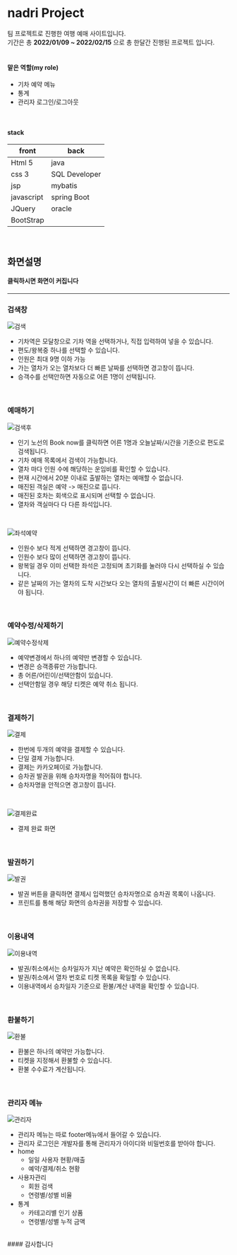 # nadri Project

팀 프로젝트로 진행한 여행 예매 사이트입니다.   
기간은 총 **2022/01/09 ~ 2022/02/15** 으로 총 한달간 진행된 프로젝트 입니다.  
</br>

#### 맡은 역할(my role)
+ 기차 예약 메뉴
+ 통계
+ 관리자 로그인/로그아웃
</br>

#### stack

|front|back   |
|-----|-------|
|Html 5 |java   |
|css 3 |SQL Developer |
|jsp  |mybatis|
|javascript|spring Boot|
|JQuery|oracle|
|BootStrap|

</br>
  
  

## 화면설명
#### 클릭하시면 화면이 커집니다
---  
  
  
### 검색창
![검색](https://user-images.githubusercontent.com/92537000/155129274-09f64fb6-04b9-4a9b-bdf5-09722c321943.gif)

+ 기차역은 모달창으로 기차 역을 선택하거나, 직접 입력하여 넣을 수 있습니다.
+ 편도/왕복중 하나를 선택할 수 있습니다.
+ 인원은 최대 9명 이하 가능
+ 가는 열차가 오는 열차보다 더 빠른 날짜를 선택하면 경고창이 뜹니다.
+ 승객수를 선택안하면 자동으로 어른 1명이 선택됩니다.
  
</br>
  
### 예매하기
![검색후](https://user-images.githubusercontent.com/92537000/155130084-313de715-b02e-4f90-8a1b-44677c45e5dd.gif)

+ 인기 노선의 Book now를 클릭하면 어른 1명과 오늘날짜/시간을 기준으로 편도로 검색됩니다.
+ 기차 예매 목록에서 검색이 가능합니다.
+ 열차 마다 인원 수에 해당하는 운임비를 확인할 수 있습니다.
+ 현재 시간에서 20분 이내로 출발하는 열차는 예매할 수 없습니다.
+ 매진된 객실은 예약 -> 매진으로 뜹니다.
+ 매진된 호차는 회색으로 표시되며 선택할 수 없습니다.
+ 열차와 객실마다 다 다른 좌석입니다.
  
</br>
  
![좌석예약](https://user-images.githubusercontent.com/92537000/155130838-f92b7603-93a0-486d-954a-8588a66b0d41.gif)

+ 인원수 보다 적게 선택하면 경고창이 뜹니다.
+ 인원수 보다 많이 선택하면 경고창이 뜹니다.
+ 왕복일 경우 이미 선택한 좌석은 고정되며 초기화를 눌러야 다시 선택하실 수 있습니다.
+ 같은 날짜의 가는 열차의 도착 시간보다 오는 열차의 출발시간이 더 빠른 시간이어야 됩니다. 
  
</br>
  
### 예약수정/삭제하기

![예약수정삭제](https://user-images.githubusercontent.com/92537000/155131463-ee32b24d-dd13-413b-b4bc-450cffe690b6.gif)

+ 예약변경에서 하나의 예약만 변경할 수 있습니다.
+ 변경은 승객종류만 가능합니다.
+ 총 어른/어린이/선택안함이 있습니다.
+ 선택안함일 경우 해당 티켓은 예약 취소 됩니다.
  
</br>
  
### 결제하기

![결제](https://user-images.githubusercontent.com/92537000/155131781-cda70252-1225-4645-899a-c96aaa973e6b.gif)

+ 한번에 두개의 예약을 결제할 수 있습니다.
+ 단일 결제 가능합니다.
+ 결제는 카카오페이로 가능합니다.
+ 승차권 발권을 위해 승차자명을 적어줘야 합니다.
+ 승차자명을 안적으면 경고창이 뜹니다.
  
</br>
  
![결제완료](https://user-images.githubusercontent.com/92537000/155132085-5067a89f-5334-449e-9861-cb9cfabf33fc.gif)

+ 결제 완료 화면
  
</br>
  
### 발권하기

![발권](https://user-images.githubusercontent.com/92537000/155132274-e421209b-4ecf-4e17-b0a4-863368dca0f9.gif)

+ 발권 버튼을 클릭하면 결제시 입력했던 승차자명으로 승차권 목록이 나옵니다.
+ 프린트를 통해 해당 화면의 승차권을 저장할 수 있습니다.
  
</br>
  
### 이용내역

![이용내역](https://user-images.githubusercontent.com/92537000/155289486-0e1a28fd-d148-4a48-b1d7-9d1fe72a77e6.gif)

+ 발권/취소에서는 승차일자가 지난 예약은 확인하실 수 없습니다.
+ 발권/취소에서 열차 번호로 티켓 목록을 확일할 수 있습니다.
+ 이용내역에서 승차일자 기준으로 환불/계산 내역을 확인할 수 있습니다.
  
</br>
  
### 환불하기

![환불](https://user-images.githubusercontent.com/92537000/155289495-c46615c9-4c63-4617-a872-4edfdd3a676d.gif)
  
+ 환불은 하나의 예약만 가능합니다.
+ 티켓을 지정해서 환불할 수 있습니다.
+ 환불 수수료가 계산됩니다.

</br>
  
### 관리자 메뉴

![관리자](https://user-images.githubusercontent.com/92537000/155132488-13842a56-a836-4d3e-8388-ec3bbc3403c5.gif)

+ 관리자 메뉴는 따로 footer메뉴에서 들어갈 수 있습니다.
+ 관리자 로그인은 개발자를 통해 관리자가 아이디와 비밀번호를 받아야 합니다.
+ home
    + 일일 사용자 현황/매출
    + 예약/결제/취소 현황
+ 사용자관리 
    + 회원 검색
    + 연령별/성별 비율
+ 통계
    + 카테고리별 인기 상품
    + 연령별/성별 누적 금액

</br>
#### 감사합니다
